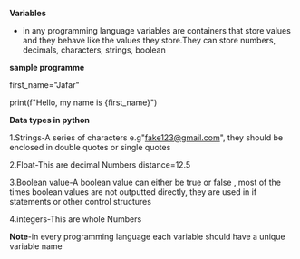 **Variables**

- in any programming language variables are containers that store values and they behave like the values they store.They can store numbers, decimals, characters, strings, boolean

**sample programme**

first_name="Jafar"

print(f"Hello, my name is {first_name}")

**Data types in python**

1.Strings-A series of characters e.g"fake123@gmail.com", they should be enclosed in double quotes or single quotes

2.Float-This are decimal Numbers distance=12.5

3.Boolean value-A boolean value can either be true or false , most of the times boolean values are not outputted directly, they are used in if statements or other control structures

4.integers-This are whole Numbers 

**Note**-in every programming language each variable should have a unique variable name

